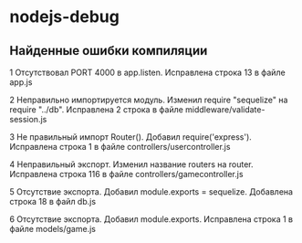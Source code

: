 # nodejs-debug

## Найденные ошибки компиляции

1 Отсутствовал PORT 4000 в app.listen. Исправлена строка 13 в файле app.js

2 Неправильно импортируется модуль. Изменил require "sequelize" на require "../db". Исправлена 2 строка в файле middleware/validate-session.js

3 Не правильный импорт Router(). Добавил require('express'). Исправлена строка 1 в файле controllers/usercontroller.js

4 Неправильный экспорт. Изменил название routers на router. Исправлена строка 116 в файле controllers/gamecontroller.js

5 Отсутствие экспорта. Добавил module.exports = sequelize. Добавлена строка 18 в файл db.js

6 Отсутствие экспорта. Добавил module.exports. Исправлена строка 1 в файле models/game.js